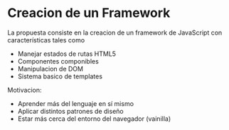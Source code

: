 

# Creacion de un Framework

La propuesta consiste en la creacion de un framework de JavaScript con características tales como

* Manejar estados de rutas HTML5
* Componentes componibles
* Manipulacion de DOM
* Sistema basico de templates

Motivacion:

* Aprender más del lenguaje en sí mismo
* Aplicar distintos patrones de diseño
* Estar más cerca del entorno del navegador (vainilla)